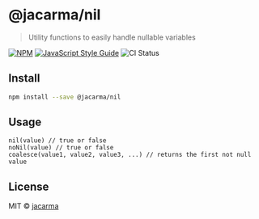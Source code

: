 # @jacarma/nil

> Utility functions to easily handle nullable variables

[![NPM](https://img.shields.io/npm/v/@jacarma/nil.svg)](https://www.npmjs.com/package/@jacarma/nil) [![JavaScript Style Guide](https://img.shields.io/badge/code_style-standard-brightgreen.svg)](https://standardjs.com) ![CI Status](https://travis-ci.org/jacarma/nil.svg?branch=master)

## Install

```bash
npm install --save @jacarma/nil
```

## Usage

```tsx
nil(value) // true or false
noNil(value) // true or false
coalesce(value1, value2, value3, ...) // returns the first not null value
```

## License

MIT © [jacarma](https://github.com/jacarma)
